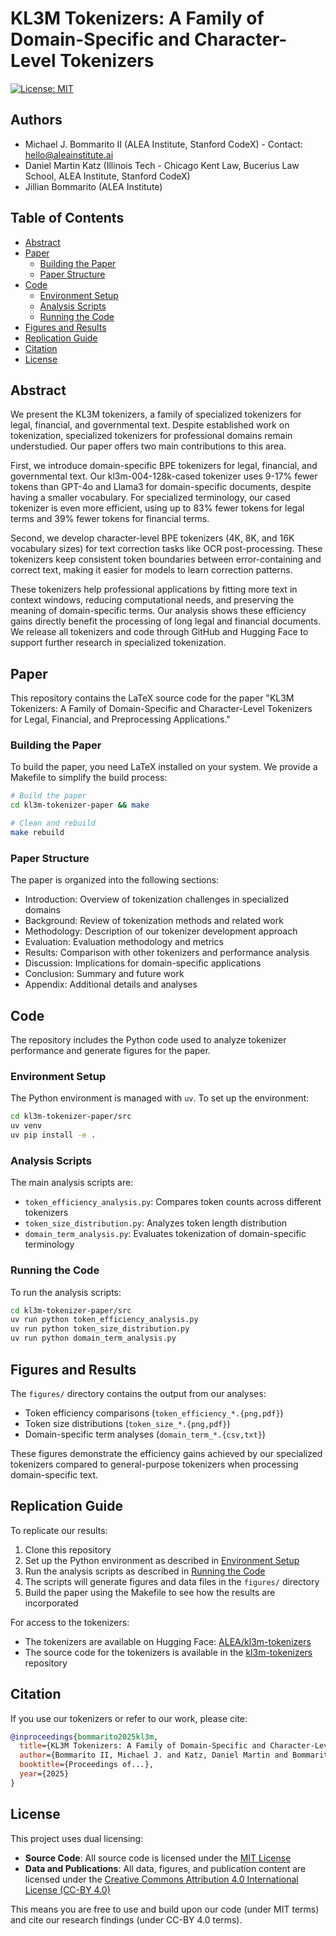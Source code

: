 # KL3M Tokenizers: A Family of Domain-Specific and Character-Level Tokenizers

[![License: MIT](https://img.shields.io/badge/License-MIT-yellow.svg)](https://opensource.org/licenses/MIT)

## Authors

- Michael J. Bommarito II (ALEA Institute, Stanford CodeX) - Contact: hello@aleainstitute.ai
- Daniel Martin Katz (Illinois Tech - Chicago Kent Law, Bucerius Law School, ALEA Institute, Stanford CodeX)
- Jillian Bommarito (ALEA Institute)

## Table of Contents

- [Abstract](#abstract)
- [Paper](#paper)
  - [Building the Paper](#building-the-paper)
  - [Paper Structure](#paper-structure)
- [Code](#code)
  - [Environment Setup](#environment-setup)
  - [Analysis Scripts](#analysis-scripts)
  - [Running the Code](#running-the-code)
- [Figures and Results](#figures-and-results)
- [Replication Guide](#replication-guide)
- [Citation](#citation)
- [License](#license)

## Abstract

We present the KL3M tokenizers, a family of specialized tokenizers for legal, financial, and governmental text. Despite established work on tokenization, specialized tokenizers for professional domains remain understudied. Our paper offers two main contributions to this area.

First, we introduce domain-specific BPE tokenizers for legal, financial, and governmental text. Our kl3m-004-128k-cased tokenizer uses 9-17% fewer tokens than GPT-4o and Llama3 for domain-specific documents, despite having a smaller vocabulary. For specialized terminology, our cased tokenizer is even more efficient, using up to 83% fewer tokens for legal terms and 39% fewer tokens for financial terms.

Second, we develop character-level BPE tokenizers (4K, 8K, and 16K vocabulary sizes) for text correction tasks like OCR post-processing. These tokenizers keep consistent token boundaries between error-containing and correct text, making it easier for models to learn correction patterns.

These tokenizers help professional applications by fitting more text in context windows, reducing computational needs, and preserving the meaning of domain-specific terms. Our analysis shows these efficiency gains directly benefit the processing of long legal and financial documents. We release all tokenizers and code through GitHub and Hugging Face to support further research in specialized tokenization.

## Paper

This repository contains the LaTeX source code for the paper "KL3M Tokenizers: A Family of Domain-Specific and Character-Level Tokenizers for Legal, Financial, and Preprocessing Applications."

### Building the Paper

To build the paper, you need LaTeX installed on your system. We provide a Makefile to simplify the build process:

```bash
# Build the paper
cd kl3m-tokenizer-paper && make

# Clean and rebuild
make rebuild
```

### Paper Structure

The paper is organized into the following sections:

- Introduction: Overview of tokenization challenges in specialized domains
- Background: Review of tokenization methods and related work
- Methodology: Description of our tokenizer development approach
- Evaluation: Evaluation methodology and metrics
- Results: Comparison with other tokenizers and performance analysis
- Discussion: Implications for domain-specific applications
- Conclusion: Summary and future work
- Appendix: Additional details and analyses

## Code

The repository includes the Python code used to analyze tokenizer performance and generate figures for the paper.

### Environment Setup

The Python environment is managed with `uv`. To set up the environment:

```bash
cd kl3m-tokenizer-paper/src
uv venv
uv pip install -e .
```

### Analysis Scripts

The main analysis scripts are:

- `token_efficiency_analysis.py`: Compares token counts across different tokenizers
- `token_size_distribution.py`: Analyzes token length distribution
- `domain_term_analysis.py`: Evaluates tokenization of domain-specific terminology

### Running the Code

To run the analysis scripts:

```bash
cd kl3m-tokenizer-paper/src
uv run python token_efficiency_analysis.py
uv run python token_size_distribution.py
uv run python domain_term_analysis.py
```

## Figures and Results

The `figures/` directory contains the output from our analyses:

- Token efficiency comparisons (`token_efficiency_*.{png,pdf}`)
- Token size distributions (`token_size_*.{png,pdf}`)
- Domain-specific term analyses (`domain_term_*.{csv,txt}`)

These figures demonstrate the efficiency gains achieved by our specialized tokenizers compared to general-purpose tokenizers when processing domain-specific text.

## Replication Guide

To replicate our results:

1. Clone this repository
2. Set up the Python environment as described in [Environment Setup](#environment-setup)
3. Run the analysis scripts as described in [Running the Code](#running-the-code)
4. The scripts will generate figures and data files in the `figures/` directory
5. Build the paper using the Makefile to see how the results are incorporated

For access to the tokenizers:
- The tokenizers are available on Hugging Face: [ALEA/kl3m-tokenizers](https://huggingface.co/ALEA)
- The source code for the tokenizers is available in the [kl3m-tokenizers](https://github.com/aleainstitute/kl3m-tokenizers) repository

## Citation

If you use our tokenizers or refer to our work, please cite:

```bibtex
@inproceedings{bommarito2025kl3m,
  title={KL3M Tokenizers: A Family of Domain-Specific and Character-Level Tokenizers for Legal, Financial, and Preprocessing Applications},
  author={Bommarito II, Michael J. and Katz, Daniel Martin and Bommarito, Jillian},
  booktitle={Proceedings of...},
  year={2025}
}
```

## License

This project uses dual licensing:

- **Source Code**: All source code is licensed under the [MIT License](https://opensource.org/licenses/MIT)
- **Data and Publications**: All data, figures, and publication content are licensed under the [Creative Commons Attribution 4.0 International License (CC-BY 4.0)](https://creativecommons.org/licenses/by/4.0/)

This means you are free to use and build upon our code (under MIT terms) and cite our research findings (under CC-BY 4.0 terms).